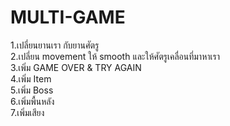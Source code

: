 # MULTI-GAME
1.เปลี่ยนยานเรา กับยานศัตรู<br>
2.เปลี่ยน movement ให้ smooth และให้ศัตรูเคลื่อนที่มาหาเรา<br>
3.เพิ่ม GAME OVER & TRY AGAIN<br>
4.เพิ่ม Item<br>
5.เพิ่ม Boss<br>
6.เพิ่มพื้นหลัง<br>
7.เพิ่มเสียง
